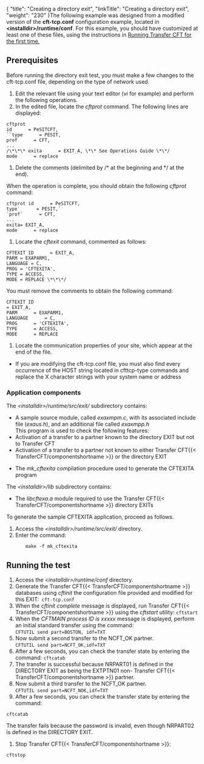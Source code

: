 {
    "title": "Creating  a directory exit",
    "linkTitle": "Creating a directory exit",
    "weight": "230"
}The following example was designed from a modified version of the ****cft-tcp.conf**** configuration example, located in ****&lt;installdir>/runtime/conf****. For this example, you should have customized
at least one of these files, using the instructions in [Running Transfer
CFT for the first time.]()

## Prerequisites

Before running the directory exit test, you must make a few changes
to the cft-tcp.conf file, depending on the
type of network used.

1. Edit the relevant file using
    your text editor (*vi* for example) and perform the following operations.
1. In the edited file, locate
    the *cftprot* command. The following lines are displayed:

```
cftprot
id      = PeSITCFT,  
``type      = PESIT,
prof      = CFT,
...
/\*\*\* exita      = EXIT_A, \*\* See Operations Guide \*\*/
mode      = replace
```

1. Delete the comments (delimited
    by /\* at the beginning and \*/ at the end).

When the operation is complete, you should obtain
the following *cftprot* command:

```
cftprot id      = PeSITCFT,
type`      = PESIT,`  
`prof`      = CFT,
...
exita= EXIT_A,
mode      = replace
```

1. Locate the *cftexit* command,
    commented as follows:

```
CFTEXIT ID      = EXIT_A,
PARM = EXAPARM1,
LANGUAGE = C,
PROG = 'CFTEXITA',
TYPE = ACCESS,
MODE = REPLACE \*\*\*/
```

You must remove the comments to obtain the following
command:

```
CFTEXIT ID     
= EXIT_A,
PARM      = EXAPARM1,
LANGUAGE      = C,
PROG      = 'CFTEXITA',
TYPE      = ACCESS,
MODE      = REPLACE
```

1. Locate the communication properties
    of your site, which appear at the end of the file.

<!-- -->

- If you are
    modifying the cft-tcp.conf file, you must also find every occurrence
    of the HOST string located in cfttcp-type commands and replace the X character
    strings with your system name or address

### Application components

The *&lt;installdir>/runtime/src/exit/* subdirectory contains:

- A sample source
    module, called *exaxmpm.c*, with its associated include file (*exaus.h*),
    and an additional file called *exaxmpp.h*  
    This program is used to check the following features:
- Activation
    of a transfer to a partner known to the directory EXIT but not to Transfer
    CFT
- Activation
    of a transfer to a partner not known to either Transfer CFT{{< TransferCFT/componentshortname >}} or the directory
    EXIT

<!-- -->

- The *mk\_cftexita*
    compilation procedure used to generate the CFTEXITA program

The *&lt;installdir>/lib* subdirectory contains:

- The *libcftexa*.*a*
    module required to use the Transfer CFT{{< TransferCFT/componentshortname >}} directory EXITs

To generate the sample CFTEXITA application, proceed as follows.

1. Access the *&lt;installdir>/runtime/src/exit/* directory.
1. Enter the command:

`       make -f mk_cftexita`

## Running the test

1. Access the *&lt;installdir>/runtime/conf* directory.
1. Generate the Transfer CFT{{< TransferCFT/componentshortname >}} databases
    using *cftinit* the configuration file provided
    and modified for this EXIT:` cft-tcp.conf`
1. When the *cftinit complete*
    message is displayed, run Transfer CFT{{< TransferCFT/componentshortname >}} using the *cftstart* utility: `cftstart`
1. When the *CFTMAIN process
    ID is xxxxx* message is displayed, perform an initial standard transfer
    using the command:  
    `CFTUTIL send part=BOSTON, idf=TXT`
1. Now submit a second transfer
    to the NCFT\_OK partner.  
    `CFTUTIL send part=NCFT_OK,idf=TXT`
1. After a few seconds, you can
    check the transfer state by entering the  
    command: `cftcatab`
1. The transfer is successful
    because NRPART01 is defined in the DIRECTORY EXIT as being the EXTPTN01
    non- Transfer CFT{{< TransferCFT/componentshortname >}} partner.
1. Now submit a third transfer
    to the NCFT\_OK partner.  
    `CFTUTIL send part=NCFT_NOK,idf=TXT`
1. After a few seconds, you can
    check the transfer state by entering the  
    command:

`cftcatab`

The transfer fails because the password is invalid, even though NRPART02
is defined in the DIRECTORY EXIT.

1. Stop Transfer CFT{{< TransferCFT/componentshortname >}}:

`cftstop`
